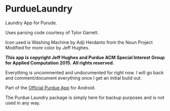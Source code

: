 # PurdueLaundry

Laundry App for Purude. 

Uses parsing code courtesy of Tylor Garrett.

Icon used is Washing Machine by Adji Herdanto from the Noun Project
Modified for more color by Jeff Hughes.

**This app is copyright Jeff Hughes and Purdue ACM Special Interest Group for Applied Computation 2015.**
**All rights reserved.**

Everything is uncommented and undocumented for right now. I will go back and comment/document everything once I get an initial build out. 

Part of the [Official Purdue App](https://github.com/purdue-acm-sigapp/Purdue) for Android. 

The Purdue Laundry package is simply here for backup purposes and is not used in any way. 
